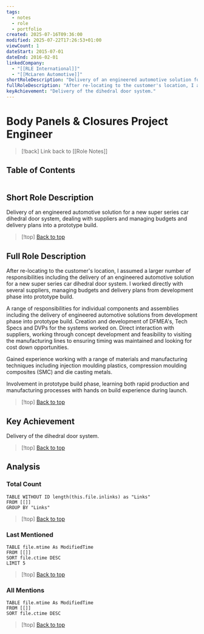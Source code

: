 ```yaml
---
tags:
  - notes
  - role
  - portfolio
created: 2025-07-16T09:36:00
modified: 2025-07-22T17:26:53+01:00
viewCount: 1
dateStart: 2015-07-01
dateEnd: 2016-02-01
linkedCompany:
  - "[[RLE International]]"
  - "[[McLaren Automotive]]"
shortRoleDescription: "Delivery of an engineered automotive solution for a new super series car dihedral door system, dealing with suppliers and managing budgets and delivery plans into a prototype build."
fullRoleDescription: "After re-locating to the customer's location, I assumed a larger number of responsibilities including the delivery of an engineered automotive solution for a new super series car dihedral door system. I worked directly with several suppliers, managing budgets and delivery plans from development phase into prototype build.<br>A range of responsibilities for individual components and assemblies including the delivery of engineered automotive solutions from development phase into prototype build. Creation and development of DFMEA's, Tech Specs and DVPs for the systems worked on. Direct interaction with suppliers, working through concept development and feasibility to visiting the manufacturing lines to ensuring timing was maintained and looking for cost down opportunities.<br>Gained experience working with a range of materials and manufacturing techniques including injection moulding plastics, compression moulding composites (SMC) and die casting metals.<br>Involvement in prototype build phase, learning both rapid production and manufacturing processes with hands on build experience during launch."
keyAchievement: "Delivery of the dihedral door system."
---
```

# Body Panels & Closures Project Engineer

> [!back] Link back to [[Role Notes]]

## Table of Contents
```table-of-contents
```

## Short Role Description

Delivery of an engineered automotive solution for a new super series car dihedral door system, dealing with suppliers and managing budgets and delivery plans into a prototype build.

>[!top] [Back to top](#Table%20of%20Contents)

## Full Role Description

After re-locating to the customer's location, I assumed a larger number of responsibilities including the delivery of an engineered automotive solution for a new super series car dihedral door system. I worked directly with several suppliers, managing budgets and delivery plans from development phase into prototype build.

A range of responsibilities for individual components and assemblies including the delivery of engineered automotive solutions from development phase into prototype build. Creation and development of DFMEA's, Tech Specs and DVPs for the systems worked on. Direct interaction with suppliers, working through concept development and feasibility to visiting the manufacturing lines to ensuring timing was maintained and looking for cost down opportunities.

Gained experience working with a range of materials and manufacturing techniques including injection moulding plastics, compression moulding composites (SMC) and die casting metals.

Involvement in prototype build phase, learning both rapid production and manufacturing processes with hands on build experience during launch.

>[!top] [Back to top](#Table%20of%20Contents)

## Key Achievement

Delivery of the dihedral door system.

>[!top] [Back to top](#Table%20of%20Contents)

## Analysis

### Total Count

```dataview
TABLE WITHOUT ID length(this.file.inlinks) as "Links"
FROM [[]]
GROUP BY "Links"
```

>[!top] [Back to top](#Table%20of%20Contents)

### Last Mentioned

```dataview
TABLE file.mtime As ModifiedTime
FROM [[]]
SORT file.ctime DESC
LIMIT 5
```

>[!top] [Back to top](#Table%20of%20Contents)

### All Mentions

```dataview
TABLE file.mtime As ModifiedTime
FROM [[]]
SORT file.ctime DESC
```

>[!top] [Back to top](#Table%20of%20Contents)